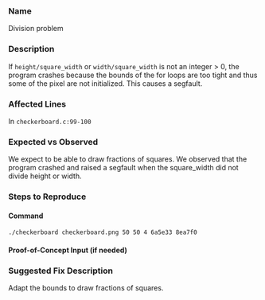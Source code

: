 
### Name
Division problem


### Description
If `height/square_width` or `width/square_width` is not an integer > 0, the program crashes because the bounds of the for loops are too tight and thus some of the pixel are not initialized. This causes a segfault.

### Affected Lines
In `checkerboard.c:99-100`

### Expected vs Observed
We expect to be able to draw fractions of squares. We observed that the program crashed and raised a segfault when the square_width did not divide height or width.

### Steps to Reproduce

#### Command

```
./checkerboard checkerboard.png 50 50 4 6a5e33 8ea7f0
```
#### Proof-of-Concept Input (if needed)


### Suggested Fix Description
Adapt the bounds to draw fractions of squares.